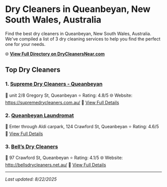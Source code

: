 # Dry Cleaners in Queanbeyan, New South Wales, Australia

Find the best dry cleaners in Queanbeyan, New South Wales, Australia. We've compiled a list of 3 dry cleaning services to help you find the perfect one for your needs.

🌐 **[View Full Directory on DryCleanersNear.com](https://drycleanersnear.com/city/Australia/New%20South%20Wales/Queanbeyan)**

## Top Dry Cleaners

### 1. [Supreme Dry Cleaners - Queanbeyan](https://drycleanersnear.com/dryCleaner/68a28931e025a3a8d28d3822/supreme-dry-cleaners-queanbeyan)
📍 unit 2/8 Gregory St, Queanbeyan
⭐ Rating: 4.8/5
🌐 Website: https://supremedrycleaners.com.au/
🔗 [View Full Details](https://drycleanersnear.com/dryCleaner/68a28931e025a3a8d28d3822/supreme-dry-cleaners-queanbeyan)

### 2. [Queanbeyan Laundromat](https://drycleanersnear.com/dryCleaner/68a289a5e025a3a8d28d3c8e/queanbeyan-laundromat)
📍 Enter through Aldi carpark, 124 Crawford St, Queanbeyan
⭐ Rating: 4.6/5
🔗 [View Full Details](https://drycleanersnear.com/dryCleaner/68a289a5e025a3a8d28d3c8e/queanbeyan-laundromat)

### 3. [Bell’s Dry Cleaners](https://drycleanersnear.com/dryCleaner/68a2894fe025a3a8d28d3a58/bell-s-dry-cleaners)
📍 97 Crawford St, Queanbeyan
⭐ Rating: 4.1/5
🌐 Website: http://bellsdrycleaners.net.au/
🔗 [View Full Details](https://drycleanersnear.com/dryCleaner/68a2894fe025a3a8d28d3a58/bell-s-dry-cleaners)


---

*Last updated: 8/22/2025*
